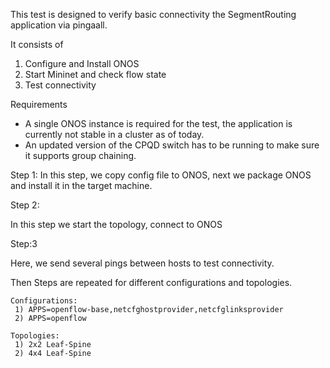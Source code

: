 This test is designed to verify basic connectivity the SegmentRouting application via pingaall.

It consists of 

1) Configure and Install ONOS
2) Start Mininet and check flow state
2) Test connectivity

Requirements

 - A single ONOS instance is required for the test, the application is currently not stable in a cluster as of today.
 - An updated version of the CPQD switch has to be running to make sure it supports group chaining.

Step 1:
In this step, we copy config file to ONOS, next we package ONOS and install it in the target machine.

Step 2:

In this step we start the topology, connect to ONOS

Step:3

Here, we send several pings between hosts to test connectivity.

Then Steps are repeated for different configurations and topologies.

    Configurations:
     1) APPS=openflow-base,netcfghostprovider,netcfglinksprovider
     2) APPS=openflow

    Topologies:
     1) 2x2 Leaf-Spine
     2) 4x4 Leaf-Spine
